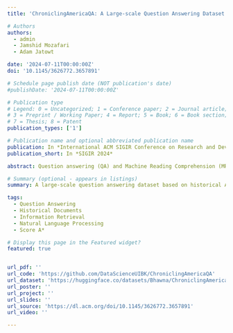 ```yaml
---
title: 'ChroniclingAmericaQA: A Large-scale Question Answering Dataset based on Historical American Newspaper Pages'

# Authors
authors:
  - admin
  - Jamshid Mozafari
  - Adam Jatowt

date: '2024-07-11T00:00:00Z'
doi: '10.1145/3626772.3657891'

# Schedule page publish date (NOT publication's date)
#publishDate: '2024-07-11T00:00:00Z'

# Publication type
# Legend: 0 = Uncategorized; 1 = Conference paper; 2 = Journal article;
# 3 = Preprint / Working Paper; 4 = Report; 5 = Book; 6 = Book section;
# 7 = Thesis; 8 = Patent
publication_types: ['1']

# Publication name and optional abbreviated publication name
publication: In *International ACM SIGIR Conference on Research and Development in Information Retrieval 2024*
publication_short: In *SIGIR 2024*

abstract: Question answering (QA) and Machine Reading Comprehension (MRC) tasks have significantly advanced in recent years due to the rapid development of deep learning techniques and, more recently, large language models. At the same time, Question answering (QA) and Machine Reading Comprehension (MRC) tasks have significantly advanced in recent years due to the rapid development of deep learning techniques and, more recently, large language models. At the same time,Question answering (QA) and Machine Reading Comprehension (MRC) tasks have significantly advanced in recent years due to the rapid development of deep learning techniques and, more recently, large language models. At the same time,Question answering (QA) and Machine Reading Comprehension (MRC) tasks have significantly advanced in recent years due to the rapid development of deep learning techniques and, more recently, large language models. At the same time,Question answering (QA) and Machine Reading Comprehension (MRC) tasks have significantly advanced in recent years due to the rapid development of deep learning techniques and, more recently, large language models. At the same time,Question answering (QA) and Machine Reading Comprehension (MRC) tasks have significantly advanced in recent years due to the rapid development of deep learning techniques and, more recently, large language models. At the same time,Question answering (QA) and Machine Reading Comprehension (MRC) tasks have significantly advanced in recent years due to the rapid development of deep learning techniques and, more recently, large language models. At the same time,Question answering (QA) and Machine Reading Comprehension (MRC) tasks have significantly advanced in recent years due to the rapid development of deep learning techniques and, more recently, large language models. At the same time,

# Summary (optional - appears in listings)
summary: A large-scale question answering dataset based on historical American newspaper pages.

tags:
  - Question Answering
  - Historical Documents
  - Information Retrieval
  - Natural Language Processing
  - Score A*

# Display this page in the Featured widget?
featured: true


url_pdf: ''
url_code: 'https://github.com/DataScienceUIBK/ChroniclingAmericaQA'
url_dataset: 'https://huggingface.co/datasets/Bhawna/ChroniclingAmericaQA'
url_poster: ''
url_project: ''
url_slides: ''
url_source: 'https://dl.acm.org/doi/10.1145/3626772.3657891'
url_video: ''

---
```


